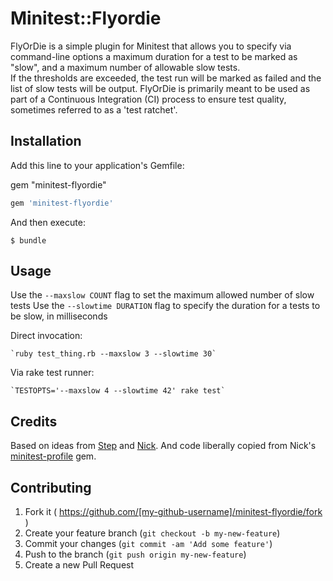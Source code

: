 # Minitest::Flyordie

FlyOrDie is a simple plugin for Minitest that allows you to specify via command-line options a maximum duration for a test to be marked as "slow", and a maximum number of allowable slow tests.  
If the thresholds are exceeded, the test run will be marked as failed and the list of slow tests will be output.
FlyOrDie is primarily meant to be used as part of a Continuous Integration (CI) process to ensure test quality, sometimes referred to as a 'test ratchet'.

## Installation

Add this line to your application's Gemfile:

gem "minitest-flyordie"

```ruby
gem 'minitest-flyordie'
```

And then execute:

    $ bundle


## Usage

Use the `--maxslow COUNT` flag to set the maximum allowed number of slow tests
Use the `--slowtime DURATION` flag to specify the duration for a tests to be slow, in milliseconds

Direct invocation:

    `ruby test_thing.rb --maxslow 3 --slowtime 30`

Via rake test runner:

    `TESTOPTS='--maxslow 4 --slowtime 42' rake test`

## Credits

Based on ideas from [Step](https://github.com/stephenaument) and [Nick](https://github.com/nmeans). And code liberally copied from Nick's [minitest-profile](https://github.com/nmeans/minitest-profile) gem.

## Contributing

1. Fork it ( https://github.com/[my-github-username]/minitest-flyordie/fork )
2. Create your feature branch (`git checkout -b my-new-feature`)
3. Commit your changes (`git commit -am 'Add some feature'`)
4. Push to the branch (`git push origin my-new-feature`)
5. Create a new Pull Request
